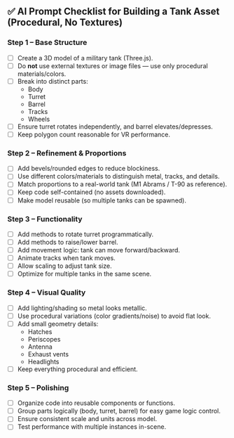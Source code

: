 ## ✅ AI Prompt Checklist for Building a Tank Asset (Procedural, No Textures)

### Step 1 – Base Structure

- [ ] Create a 3D model of a military tank (Three.js).
- [ ] Do **not** use external textures or image files — use only procedural materials/colors.
- [ ] Break into distinct parts:
  - Body
  - Turret
  - Barrel
  - Tracks
  - Wheels
- [ ] Ensure turret rotates independently, and barrel elevates/depresses.
- [ ] Keep polygon count reasonable for VR performance.

### Step 2 – Refinement & Proportions

- [ ] Add bevels/rounded edges to reduce blockiness.
- [ ] Use different colors/materials to distinguish metal, tracks, and details.
- [ ] Match proportions to a real-world tank (M1 Abrams / T-90 as reference).
- [ ] Keep code self-contained (no assets downloaded).
- [ ] Make model reusable (so multiple tanks can be spawned).

### Step 3 – Functionality

- [ ] Add methods to rotate turret programmatically.
- [ ] Add methods to raise/lower barrel.
- [ ] Add movement logic: tank can move forward/backward.
- [ ] Animate tracks when tank moves.
- [ ] Allow scaling to adjust tank size.
- [ ] Optimize for multiple tanks in the same scene.

### Step 4 – Visual Quality

- [ ] Add lighting/shading so metal looks metallic.
- [ ] Use procedural variations (color gradients/noise) to avoid flat look.
- [ ] Add small geometry details:
  - Hatches
  - Periscopes
  - Antenna
  - Exhaust vents
  - Headlights
- [ ] Keep everything procedural and efficient.

### Step 5 – Polishing

- [ ] Organize code into reusable components or functions.
- [ ] Group parts logically (body, turret, barrel) for easy game logic control.
- [ ] Ensure consistent scale and units across model.
- [ ] Test performance with multiple instances in-scene.
